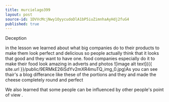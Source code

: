 ```yaml
---
title: murcielago399
layout: post
source-id: 1DVVcMcjNwy1OyycudoDlA1bP5iuZimnhaAyHdj2fuG4
published: true
---
```

Deception

in the lesson we learned about what big companies do to their products to make them look perfect and delicious so people actually think that it looks that good and they want to have one. food companies especially do it to make their food look amazing in adverts and photos                                          ![image alt text]({{ site.url }}/public/9ERMkE26iSdYv2mXR4muTQ_img_0.jpg)As you can see thair's a blog differance like these of the portions and they and made the cheese completely round and perfect 

We also learned that some people can be influenced by other people's point of view . 

